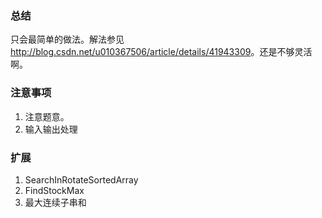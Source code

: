 ### 总结

  只会最简单的做法。解法参见<http://blog.csdn.net/u010367506/article/details/41943309>。还是不够灵活啊。

### 注意事项

  1. 注意题意。
  2. 输入输出处理

### 扩展

  1. SearchInRotateSortedArray
  2. FindStockMax
  3. 最大连续子串和